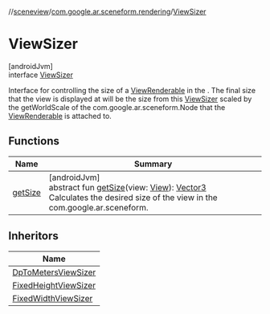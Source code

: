//[sceneview](../../../index.md)/[com.google.ar.sceneform.rendering](../index.md)/[ViewSizer](index.md)

# ViewSizer

[androidJvm]\
interface [ViewSizer](index.md)

Interface for controlling the size of a [ViewRenderable](../-view-renderable/index.md) in the . The final size that the view is displayed at will be the size from this [ViewSizer](index.md) scaled by the getWorldScale of the com.google.ar.sceneform.Node that the [ViewRenderable](../-view-renderable/index.md) is attached to.

## Functions

| Name | Summary |
|---|---|
| [getSize](get-size.md) | [androidJvm]<br>abstract fun [getSize](get-size.md)(view: [View](https://developer.android.com/reference/kotlin/android/view/View.html)): [Vector3](../../com.google.ar.sceneform.math/-vector3/index.md)<br>Calculates the desired size of the view in the com.google.ar.sceneform. |

## Inheritors

| Name |
|---|
| [DpToMetersViewSizer](../-dp-to-meters-view-sizer/index.md) |
| [FixedHeightViewSizer](../-fixed-height-view-sizer/index.md) |
| [FixedWidthViewSizer](../-fixed-width-view-sizer/index.md) |
